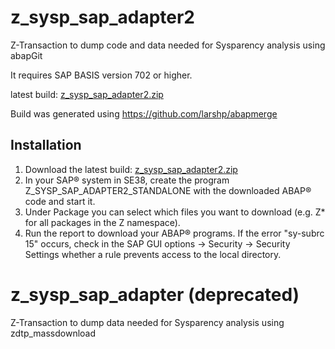 # z_sysp_sap_adapter2 

Z-Transaction to dump code and data needed for Sysparency analysis using abapGit

It requires SAP BASIS version 702 or higher.
 
latest build: [z_sysp_sap_adapter2.zip](https://github.com/user-attachments/files/18360103/z_sysp_sap_adapter2.zip)

Build was generated using https://github.com/larshp/abapmerge

## Installation

1. Download the latest build: [z_sysp_sap_adapter2.zip](https://github.com/user-attachments/files/18360103/z_sysp_sap_adapter2.zip)
2. In your SAP® system in SE38, create the program Z_SYSP_SAP_ADAPTER2_STANDALONE with the downloaded ABAP® code and start it.
3. Under Package you can select which files you want to download (e.g. Z* for all packages in the Z namespace).
4. Run the report to download your ABAP® programs.
   If the error "sy-subrc 15" occurs, check in the SAP GUI options -> Security -> Security Settings whether a rule prevents access to the local directory.


# z_sysp_sap_adapter (deprecated)

Z-Transaction to dump data needed for Sysparency analysis using zdtp_massdownload
